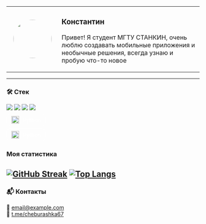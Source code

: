 <table>
  <tr>
    <td width="120px" align="center">
      <img src="https://avatars.githubusercontent.com/u/113464840?v=4" width="100" style="border-radius: 50%;" />
    </td>
    <td>
      <h3>Константин</h3>
      <p>Привет! Я студент МГТУ СТАНКИН, очень люблю создавать мобильные приложения и необычные решения, всегда узнаю и пробую что-то новое</p>
    </td>
  </tr>
</table>

---

### 🛠 Стек

<img src="https://img.shields.io/badge/Python-3776AB?style=flat-square&logo=python&logoColor=white" />
<img src="https://img.shields.io/badge/T--FLEX-2E8B57?style=flat-square" />
<img src="https://img.shields.io/badge/PostgreSQL-336791?style=flat-square&logo=postgresql&logoColor=white" />
<img src="https://img.shields.io/badge/Telegram%20Bot-34AADF?style=flat-square&logo=telegram&logoColor=white" />

<!-- СТИЛЬНЫЙ БЛОК TEХНОЛОГИИ -->
<div style="display: flex; align-items: center; gap: 10px; padding: 6px 12px; border: 1px solid rgba(255, 255, 255, 0.5); border-radius: 12px; width: fit-content; margin: 5px 0;">
  <img src="https://avatars.mds.yandex.net/i?id=6acf5ca6180af51d56cc01156ae0ef30d57d56e6-12651879-images-thumbs&n=13" width="20" height="20" alt="Python logo" />
  <span style="color: white;">Python</span>
</div>

<div style="display: flex; align-items: center; gap: 10px; padding: 6px 12px; border: 1px solid rgba(255, 255, 255, 0.5); border-radius: 12px; width: fit-content; margin: 5px 0;">
  <img src="https://avatars.mds.yandex.net/i?id=6acf5ca6180af51d56cc01156ae0ef30d57d56e6-12651879-images-thumbs&n=13" width="20" height="20" alt="Python logo" />
  <span style="color: white;">Python</span>
</div>

### Моя статистика
[![GitHub Streak](http://github-readme-streak-stats.herokuapp.com?user=67Konstantin&theme=git-dark&border_radius=5&locale=ru&short_numbers=true&exclude_days=Sun%2CSat)](https://git.io/streak-stats)
[![Top Langs](https://github-readme-stats.vercel.app/api/top-langs/?username=67Konstantin&layout=compact&theme=vision-friendly-dark&hide=html,cmake,c,kotlin,swift,objective-c)](https://github.com/anuraghazra/github-readme-stats)
---

### 📬 Контакты

📧 [email@example.com](mailto:email@example.com)  
💬 [t.me/cheburashka67](https://t.me/cheburashka67)
